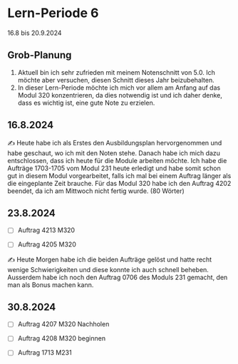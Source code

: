 # Lern-Periode 6

16.8 bis 20.9.2024

## Grob-Planung

1. Aktuell bin ich sehr zufrieden mit meinem Notenschnitt von 5.0. Ich möchte aber versuchen, diesen Schnitt dieses Jahr beizubehalten.
2. In dieser Lern-Periode möchte ich mich vor allem am Anfang auf das Modul 320 konzentrieren, da dies notwendig ist und ich daher denke, dass es wichtig ist, eine gute Note zu erzielen.

## 16.8.2024

✍️ Heute habe ich als Erstes den Ausbildungsplan hervorgenommen und habe geschaut, wo ich mit den Noten stehe. Danach habe ich mich dazu entschlossen, dass ich heute für die Module arbeiten möchte. Ich habe die Aufträge 1703-1705 vom Modul 231 heute erledigt und habe somit schon gut in diesem Modul vorgearbeitet, falls ich mal bei einem Auftrag länger als die eingeplante Zeit brauche. Für das Modul 320 habe ich den Auftrag 4202 beendet, da ich am Mittwoch nicht fertig wurde. (80 Wörter)

## 23.8.2024

- [ ] Auftrag 4213 M320
- [ ] Auftrag 4205 M320
      



✍️ Heute Morgen habe ich die beiden Aufträge gelöst und hatte recht wenige Schwierigkeiten und diese konnte ich auch schnell beheben. Ausserdem habe ich noch den Auftrag 0706 des Moduls 231 gemacht, den man als Bonus machen kann. 


## 30.8.2024

- [ ] Auftrag 4207 M320 Nachholen
- [ ] Auftrag 4208 M320 beginnen
- [ ] Auftrag 1713 M231


